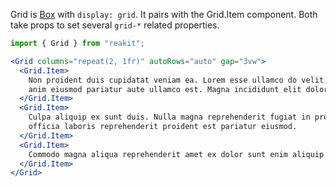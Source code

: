 Grid is [Box](../Box/Box.md) with `display: grid`. It pairs with the Grid.Item component. Both take props to set several `grid-*` related properties.

```jsx
import { Grid } from "reakit";

<Grid columns="repeat(2, 1fr)" autoRows="auto" gap="3vw">
  <Grid.Item>
    Non proident duis cupidatat veniam ea. Lorem esse ullamco do velit voluptate
    anim eiusmod pariatur aute ullamco est. Magna incididunt elit dolor quis
  </Grid.Item>
  <Grid.Item>
    Culpa aliquip ex sunt duis. Nulla magna reprehenderit fugiat in proident
    officia laboris reprehenderit proident est pariatur eiusmod.
  </Grid.Item>
  <Grid.Item>
    Commodo magna aliqua reprehenderit amet ex dolor sunt enim aliquip. Nulla
  </Grid.Item>
</Grid>
```
